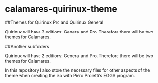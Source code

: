 # calamares-quirinux-theme
##Themes for Quirinux Pro and Quirinux General

Quirinux will have 2 editions: General and Pro. Therefore there will be two themes for Calamares.

##Another subfolders

Quirinux will have 2 editions: General and Pro. Therefore there will be two themes for Calamares.

In this repository I also store the necessary files for other aspects of the theme when creating the iso with Piero Proietti's EGGS program.


